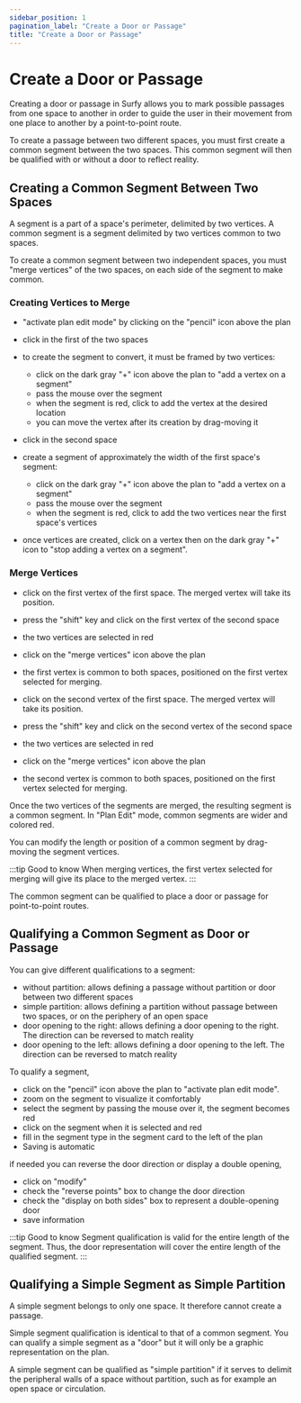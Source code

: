 ```yaml
---
sidebar_position: 1
pagination_label: "Create a Door or Passage"
title: "Create a Door or Passage"
---
```


# Create a Door or Passage

Creating a door or passage in Surfy allows you to mark possible passages from one space to another in order to guide the user in their movement from one place to another by a point-to-point route.

To create a passage between two different spaces, you must first create a common segment between the two spaces.
This common segment will then be qualified with or without a door to reflect reality.


## Creating a Common Segment Between Two Spaces
    
A segment is a part of a space's perimeter, delimited by two vertices.
A common segment is a segment delimited by two vertices common to two spaces.

<Youtube code="z58IBzsk3xU"/>


To create a common segment between two independent spaces, you must "merge vertices" of the two spaces, on each side of the segment to make common.

### Creating Vertices to Merge

-   "activate plan edit mode" by clicking on the "pencil" icon above the plan

-   click in the first of the two spaces
-   to create the segment to convert, it must be framed by two vertices:
    -   click on the dark gray "+" icon above the plan to "add a vertex on a segment"
    -   pass the mouse over the segment
    -   when the segment is red, click to add the vertex at the desired location
    -   you can move the vertex after its creation by drag-moving it

-   click in the second space
-   create a segment of approximately the width of the first space's segment:
    -   click on the dark gray "+" icon above the plan to "add a vertex on a segment"
    -   pass the mouse over the segment
    -   when the segment is red, click to add the two vertices near the first space's vertices

-   once vertices are created, click on a vertex then on the dark gray "+" icon to "stop adding a vertex on a segment".


### Merge Vertices

-   click on the first vertex of the first space. The merged vertex will take its position.
-   press the "shift" key and click on the first vertex of the second space
-   the two vertices are selected in red
-   click on the "merge vertices" icon above the plan
-   the first vertex is common to both spaces, positioned on the first vertex selected for merging.

-   click on the second vertex of the first space. The merged vertex will take its position.
-   press the "shift" key and click on the second vertex of the second space
-   the two vertices are selected in red
-   click on the "merge vertices" icon above the plan
-   the second vertex is common to both spaces, positioned on the first vertex selected for merging.

Once the two vertices of the segments are merged, the resulting segment is a common segment.
In "Plan Edit" mode, common segments are wider and colored red.

You can modify the length or position of a common segment by drag-moving the segment vertices.

:::tip Good to know
When merging vertices, the first vertex selected for merging will give its place to the merged vertex.
:::

 The common segment can be qualified to place a door or passage for point-to-point routes.


## Qualifying a Common Segment as Door or Passage

You can give different qualifications to a segment:

-   without partition: allows defining a passage without partition or door between two different spaces
-   simple partition: allows defining a partition without passage between two spaces, or on the periphery of an open space
-   door opening to the right: allows defining a door opening to the right. The direction can be reversed to match reality
-   door opening to the left: allows defining a door opening to the left. The direction can be reversed to match reality


To qualify a segment,

-   click on the "pencil" icon above the plan to "activate plan edit mode".
-   zoom on the segment to visualize it comfortably
-   select the segment by passing the mouse over it, the segment becomes red
-   click on the segment when it is selected and red
-   fill in the segment type in the segment card to the left of the plan
-   Saving is automatic


if needed you can reverse the door direction or display a double opening,

-   click on "modify"
-   check the "reverse points" box to change the door direction
-   check the "display on both sides" box to represent a double-opening door
-   save information

:::tip Good to know
Segment qualification is valid for the entire length of the segment.
Thus, the door representation will cover the entire length of the qualified segment.
:::


## Qualifying a Simple Segment as Simple Partition

A simple segment belongs to only one space. It therefore cannot create a passage.

Simple segment qualification is identical to that of a common segment.
You can qualify a simple segment as a "door" but it will only be a graphic representation on the plan.

A simple segment can be qualified as "simple partition" if it serves to delimit the peripheral walls of a space without partition, such as for example an open space or circulation.